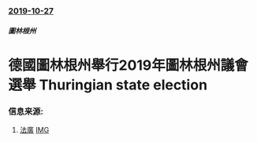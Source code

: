 ### [2019-10-27](/news/2019/10/27/index.md)

##### 圖林根州
# 德國圖林根州舉行2019年圖林根州議會選舉 Thuringian state election 




### 信息来源:

1. [法廣](http://www.rfi.fr/cn/%E6%94%BF%E6%B2%BB/20191028-%E5%BE%B7%E5%9B%BD%E5%9B%BE%E6%9E%97%E6%A0%B9%E5%B7%9E%E9%80%89%E4%B8%BE-%E5%BE%B7%E5%9B%BD%E7%A4%BE%E4%BC%9A%E4%B8%A4%E6%9E%81%E5%88%86%E5%8C%96%E5%8A%A0%E5%89%A7) [IMG](http://scd.cn.rfi.fr/sites/chinese.filesrfi/dynimagecache/0/5/3000/1695/1024/578/sites/images.rfi.fr/files/aefimagesnew/aef_image/2019-07-24t104308z_51974218_rc1d30338e70_rtrmadp_3_germany-politics_1.jpg)
